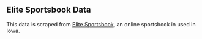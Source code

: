 ## Elite Sportsbook Data

This data is scraped from [Elite Sportsbook](https://www.elitesportsbook.com/sports/home.sbk), an online sportsbook in used in Iowa.
